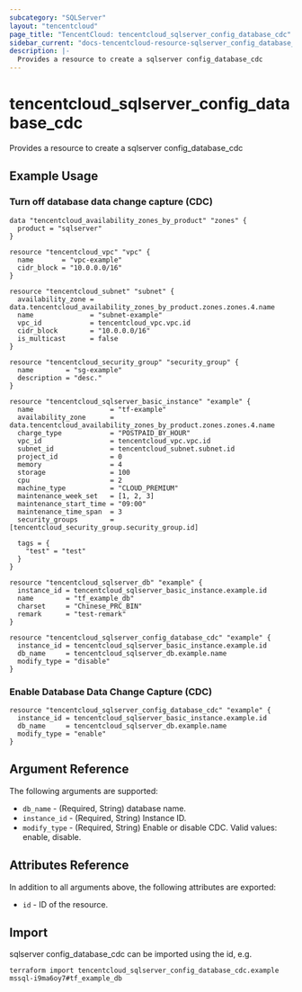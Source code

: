 ```yaml
---
subcategory: "SQLServer"
layout: "tencentcloud"
page_title: "TencentCloud: tencentcloud_sqlserver_config_database_cdc"
sidebar_current: "docs-tencentcloud-resource-sqlserver_config_database_cdc"
description: |-
  Provides a resource to create a sqlserver config_database_cdc
---
```


# tencentcloud_sqlserver_config_database_cdc

Provides a resource to create a sqlserver config_database_cdc

## Example Usage

### Turn off database data change capture (CDC)

```hcl
data "tencentcloud_availability_zones_by_product" "zones" {
  product = "sqlserver"
}

resource "tencentcloud_vpc" "vpc" {
  name       = "vpc-example"
  cidr_block = "10.0.0.0/16"
}

resource "tencentcloud_subnet" "subnet" {
  availability_zone = data.tencentcloud_availability_zones_by_product.zones.zones.4.name
  name              = "subnet-example"
  vpc_id            = tencentcloud_vpc.vpc.id
  cidr_block        = "10.0.0.0/16"
  is_multicast      = false
}

resource "tencentcloud_security_group" "security_group" {
  name        = "sg-example"
  description = "desc."
}

resource "tencentcloud_sqlserver_basic_instance" "example" {
  name                   = "tf-example"
  availability_zone      = data.tencentcloud_availability_zones_by_product.zones.zones.4.name
  charge_type            = "POSTPAID_BY_HOUR"
  vpc_id                 = tencentcloud_vpc.vpc.id
  subnet_id              = tencentcloud_subnet.subnet.id
  project_id             = 0
  memory                 = 4
  storage                = 100
  cpu                    = 2
  machine_type           = "CLOUD_PREMIUM"
  maintenance_week_set   = [1, 2, 3]
  maintenance_start_time = "09:00"
  maintenance_time_span  = 3
  security_groups        = [tencentcloud_security_group.security_group.id]

  tags = {
    "test" = "test"
  }
}

resource "tencentcloud_sqlserver_db" "example" {
  instance_id = tencentcloud_sqlserver_basic_instance.example.id
  name        = "tf_example_db"
  charset     = "Chinese_PRC_BIN"
  remark      = "test-remark"
}

resource "tencentcloud_sqlserver_config_database_cdc" "example" {
  instance_id = tencentcloud_sqlserver_basic_instance.example.id
  db_name     = tencentcloud_sqlserver_db.example.name
  modify_type = "disable"
}
```

### Enable Database Data Change Capture (CDC)

```hcl
resource "tencentcloud_sqlserver_config_database_cdc" "example" {
  instance_id = tencentcloud_sqlserver_basic_instance.example.id
  db_name     = tencentcloud_sqlserver_db.example.name
  modify_type = "enable"
}
```

## Argument Reference

The following arguments are supported:

* `db_name` - (Required, String) database name.
* `instance_id` - (Required, String) Instance ID.
* `modify_type` - (Required, String) Enable or disable CDC. Valid values: enable, disable.

## Attributes Reference

In addition to all arguments above, the following attributes are exported:

* `id` - ID of the resource.




## Import

sqlserver config_database_cdc can be imported using the id, e.g.

```
terraform import tencentcloud_sqlserver_config_database_cdc.example mssql-i9ma6oy7#tf_example_db
```

